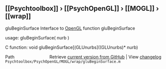 ## [[Psychtoolbox]] &#8250; [[PsychOpenGL]] &#8250; [[MOGL]] &#8250; [[wrap]]

gluBeginSurface  Interface to [OpenGL](OpenGL) function gluBeginSurface  
  
usage:  gluBeginSurface( nurb )  
  
C function:  void gluBeginSurface[(GLUnurbs]((GLUnurbs)\* nurb)  




<div class="code_header" style="text-align:right;">
  <span style="float:left;">Path&nbsp;&nbsp;</span> <span class="counter">Retrieve <a href=
  "https://raw.github.com/Psychtoolbox-3/Psychtoolbox-3/beta/Psychtoolbox/PsychOpenGL/MOGL/wrap/gluBeginSurface.m">current version from GitHub</a> | View <a href=
  "https://github.com/Psychtoolbox-3/Psychtoolbox-3/commits/beta/Psychtoolbox/PsychOpenGL/MOGL/wrap/gluBeginSurface.m">changelog</a></span>
</div>
<div class="code">
  <code>Psychtoolbox/PsychOpenGL/MOGL/wrap/gluBeginSurface.m</code>
</div>

